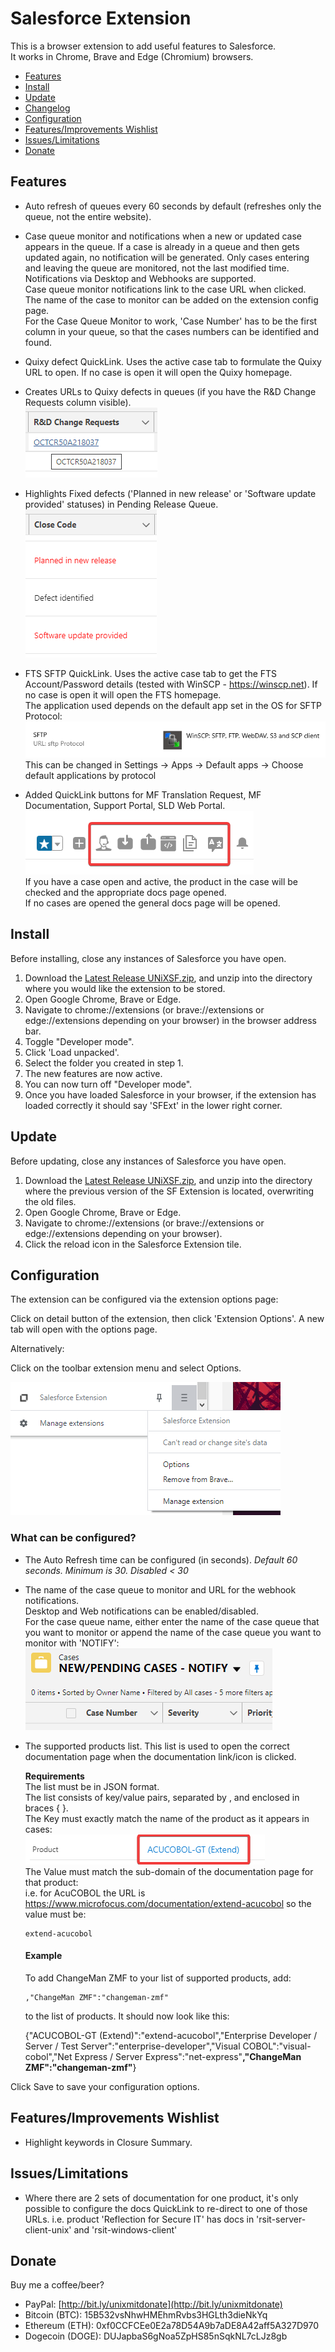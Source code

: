 # Salesforce Extension

This is a browser extension to add useful features to Salesforce.  
It works in Chrome, Brave and Edge (Chromium) browsers.  

- [Features](#features)
- [Install](#install)
- [Update](#update)
- [Changelog](https://github.com/UNiXMIT/UNiXSF/releases)
- [Configuration](#configuration)
- [Features/Improvements Wishlist](#featuresimprovements-wishlist)
- [Issues/Limitations](#issueslimitations)
- [Donate](#donate)

## Features  
- Auto refresh of queues every 60 seconds by default (refreshes only the queue, not the entire website).

- Case queue monitor and notifications when a new or updated case appears in the queue. If a case is already in a queue and then gets updated again, no notification will be generated. Only cases entering and leaving the queue are monitored, not the last modified time.   
   Notifications via Desktop and Webhooks are supported.  
   Case queue monitor notifications link to the case URL when clicked.  
   The name of the case to monitor can be added on the extension config page.  
   For the Case Queue Monitor to work, 'Case Number' has to be the first column in your queue, so that the cases numbers can be identified and found.

- Quixy defect QuickLink. Uses the active case tab to formulate the Quixy URL to open. If no case is open it will open the Quixy homepage.       

-  Creates URLs to Quixy defects in queues (if you have the R&D Change Requests column visible).  
   ![2](images/QuixyQueueLink.png)  

- Highlights Fixed defects ('Planned in new release' or 'Software update provided' statuses) in Pending Release Queue.  
   ![3](images/defectHighlight.png)  

- FTS SFTP QuickLink. Uses the active case tab to get the FTS Account/Password details (tested with WinSCP - https://winscp.net). If no case is open it will open the FTS homepage.   
   The application used depends on the default app set in the OS for SFTP Protocol:  
   ![6](images/sftp.png)  
   This can be changed in Settings -> Apps -> Default apps -> Choose default applications by protocol  

- Added QuickLink buttons for MF Translation Request, MF Documentation, Support Portal, SLD Web Portal.  
   ![7](images/buttons.png)  
   If you have a case open and active, the product in the case will be checked and the appropriate docs page opened.  
   If no cases are opened the general docs page will be opened.  

## Install
Before installing, close any instances of Salesforce you have open.  

1. Download the [Latest Release UNiXSF.zip](https://github.com/UNiXMIT/UNiXSF/releases/latest), and unzip into the directory where you would like the extension to be stored.  
2. Open Google Chrome, Brave or Edge.  
3. Navigate to chrome://extensions (or brave://extensions or edge://extensions depending on your browser) in the browser address bar.   
4. Toggle "Developer mode".  
5. Click 'Load unpacked'.  
6. Select the folder you created in step 1.  
7. The new features are now active.
8. You can now turn off "Developer mode". 
9. Once you have loaded Salesforce in your browser, if the extension has loaded correctly it should say 'SFExt' in the lower right corner.  

## Update
Before updating, close any instances of Salesforce you have open.

1. Download the [Latest Release UNiXSF.zip](https://github.com/UNiXMIT/UNiXSF/releases/latest), and unzip into the directory where the previous version of the SF Extension is located, overwriting the old files. 
2. Open Google Chrome, Brave or Edge.  
3. Navigate to chrome://extensions (or brave://extensions or edge://extensions depending on your browser). 
4. Click the reload icon in the Salesforce Extension tile.

## Configuration

The extension can be configured via the extension options page:  

Click on detail button of the extension, then click 'Extension Options'. A new tab will open with the options page.  

Alternatively:  

Click on the toolbar extension menu and select Options.  

![8](images/configPage.png)   

### What can be configured?

- The Auto Refresh time can be configured (in seconds). _Default 60 seconds. Minimum is 30. Disabled < 30_

- The name of the case queue to monitor and URL for the webhook notifications.  
   Desktop and Web notifications can be enabled/disabled.  
   For the case queue name, either enter the name of the case queue that you want to monitor or append the name of the case queue you want to monitor with 'NOTIFY':  
   ![9](images/CaseQueueName.png) 

- The supported products list. This list is used to open the correct documentation page when the documentation link/icon is clicked.  

  **Requirements**  
  The list must be in JSON format.  
  The list consists of key/value pairs, separated by , and enclosed in braces { }.  
  The Key must exactly match the name of the product as it appears in cases:   
  ![10](images/acuProduct.png)  
  The Value must match the sub-domain of the documentation page for that product:  
  i.e. for AcuCOBOL the URL is https://www.microfocus.com/documentation/extend-acucobol so the value must be:  
  ```
  extend-acucobol
  ```
  #### Example
   To add ChangeMan ZMF to your list of supported products, add:  
   ```
   ,"ChangeMan ZMF":"changeman-zmf"
   ```
   to the list of products. It should now look like this:  

   {"ACUCOBOL-GT (Extend)":"extend-acucobol","Enterprise Developer / Server / Test Server":"enterprise-developer","Visual COBOL":"visual-cobol","Net Express / Server Express":"net-express"**,"ChangeMan ZMF":"changeman-zmf"**}

Click Save to save your configuration options.  


## Features/Improvements Wishlist

- Highlight keywords in Closure Summary.

## Issues/Limitations

- Where there are 2 sets of documentation for one product, it's only possible to configure the docs QuickLink to re-direct to one of those URLs.
  i.e. product 'Reflection for Secure IT' has docs in 'rsit-server-client-unix' and 'rsit-windows-client'

## Donate

Buy me a coffee/beer?  

- PayPal: [http://bit.ly/unixmitdonate](http://bit.ly/unixmitdonate)  
- Bitcoin (BTC): 15B532vsNhwHMEhmRvbs3HGLth3dieNkYq  
- Ethereum (ETH): 0xf0CCFCEe0E2a78D54A9b7aDE8A42aff5A327D970  
- Dogecoin (DOGE): DUJapbaS6gNoa5ZpHS85nSqkNL7cLJz8gb  